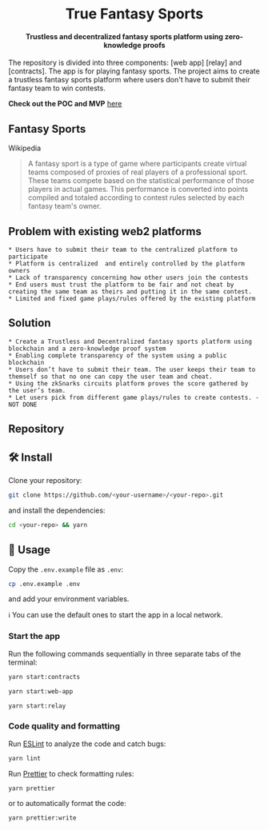 <p align="center">    
    <h1 align="center">
        True Fantasy Sports
        </h1>
   </p>     
    <h4 align="center">Trustless and decentralized fantasy sports platform using zero-knowledge proofs</h4>
The repository is divided into three components: [web app] [relay] and [contracts].
The app is for playing fantasy sports. The project aims to create a trustless fantasy sports platform where users don't have to submit their fantasy team to win contests.

**Check out the POC and MVP** [here](https://www.truefantasysports.com)

## Fantasy Sports
Wikipedia
> A fantasy sport is a type of game where participants create virtual teams composed of proxies of real players of a professional sport. These teams compete based on the statistical performance of those players in actual games. This performance is converted into points compiled and totaled according to contest rules selected by each fantasy team's owner.

## Problem with existing web2 platforms
    * Users have to submit their team to the centralized platform to participate
    * Platform is centralized  and entirely controlled by the platform owners
    * Lack of transparency concerning how other users join the contests
    * End users must trust the platform to be fair and not cheat by creating the same team as theirs and putting it in the same contest.
    * Limited and fixed game plays/rules offered by the existing platform
    
## Solution
    * Create a Trustless and Decentralized fantasy sports platform using blockchain and a zero-knowledge proof system
    * Enabling complete transparency of the system using a public blockchain
    * Users don’t have to submit their team. The user keeps their team to themself so that no one can copy the user team and cheat.
    * Using the zkSnarks circuits platform proves the score gathered by the user’s team.
    * Let users pick from different game plays/rules to create contests. - NOT DONE
## Repository

## 🛠 Install

Clone your repository:

```bash
git clone https://github.com/<your-username>/<your-repo>.git
```

and install the dependencies:

```bash
cd <your-repo> && yarn
```

## 📜 Usage

Copy the `.env.example` file as `.env`:

```bash
cp .env.example .env
```

and add your environment variables.

ℹ️ You can use the default ones to start the app in a local network.

### Start the app

Run the following commands sequentially in three separate tabs of the terminal:

```bash
yarn start:contracts
```

```bash
yarn start:web-app
```

```bash
yarn start:relay
```

### Code quality and formatting

Run [ESLint](https://eslint.org/) to analyze the code and catch bugs:

```bash
yarn lint
```

Run [Prettier](https://prettier.io/) to check formatting rules:

```bash
yarn prettier
```

or to automatically format the code:

```bash
yarn prettier:write
```


